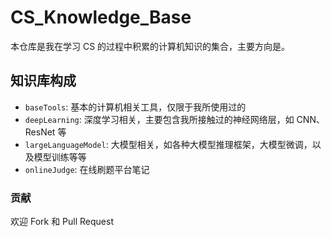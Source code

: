 # CS_Knowledge_Base

本仓库是我在学习 CS 的过程中积累的计算机知识的集合，主要方向是。

## 知识库构成

+ `baseTools`: 基本的计算机相关工具，仅限于我所使用过的
+ `deepLearning`: 深度学习相关，主要包含我所接触过的神经网络层，如 CNN、ResNet 等
+  `largeLanguageModel`: 大模型相关，如各种大模型推理框架，大模型微调，以及模型训练等等
+ `onlineJudge`: 在线刷题平台笔记

### 贡献

欢迎 Fork 和 Pull Request 